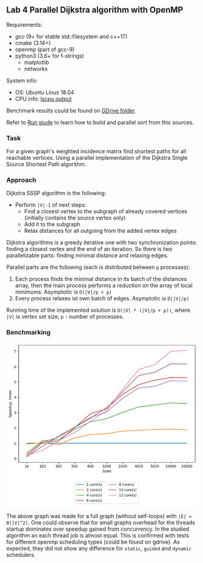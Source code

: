 ## Lab 4 Parallel Dijkstra algorithm with OpenMP

Requirements:
* gcc (9+ for stable std::filesystem and c++17)
* cmake (3.14+)
* openmp (part of gcc-9)
* python3 (3.6+ for f-strings)
  * matplotlib
  * networkx

System info:
* OS: Ubuntu Linux 18.04
* CPU info: [lscpu output](../lab1/md/cpu_characteristics.md)

Benchmark results could be found on [GDrive folder](https://drive.google.com/drive/folders/1PE1zz804wFzeBO6RbOfv-GltMyzoxwBz?usp=sharing).

Refer to [Run giude](./md/run_guide.md) to learn how to build and parallel sort from this sources.

### Task

For a given graph's weighted incidence matrix find shortest paths for all reachable vertices.
Using a parallel implementation of the Dijkstra Single Source Shortest Path algorithm. 

### Approach
Dijkstra SSSP algorithm is the following:
* Perform `|V|-1` of next steps:
    * Find a closest vertex to the subgraph of already covered vertices (initially contains the source vertex only)
    * Add it to the subgraph
    * Relax distances for all outgoing from the added vertex edges 

Dijkstra algorithms is a greedy iterative one with two synchronization points: finding a closest vertex and the end of an iteration.
So there is two parallelizable parts: finding minimal distance and relaxing edges.

Parallel parts are the following (each is distributed between `p` processes): 
1. Each process finds the minimal distance in its batch of the distances array, then the main process performs a reduction on the array of local minimums.
Asymptotic is `O(|V|/p + p)`
2. Every process relaxes ist own batch of edges. Asymptotic is `O(|V|/p)`

Running time of the implemented solution is `O(|V| * (|V|/p + p))`, where `|V|` is vertex set size, `p` - number of processes.

### Benchmarking

![Image](./images/static.png)

The above graph was made for a full graph (without self-loops) with `|E| = Θ(|V|^2)`.
One could observe that for small graphs overhead for the threads startup dominates over speedup gained from concurrency.
In the studied algorithm an each thread job is almost equal.
This is confirmed with tests for different openmp scheduling types (could be found on gdrive). As expected, they did not show any difference for `static`, `guided` and `dynamic` schedulers.
